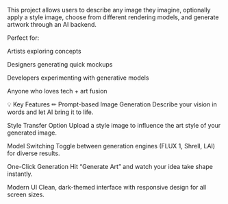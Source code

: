 This project allows users to describe any image they imagine, optionally apply a style image, choose from different rendering models, and generate artwork through an AI backend.

Perfect for:

Artists exploring concepts

Designers generating quick mockups

Developers experimenting with generative models

Anyone who loves tech + art fusion

💡 Key Features
✏ Prompt-based Image Generation
Describe your vision in words and let AI bring it to life.

 Style Transfer Option
Upload a style image to influence the art style of your generated image.

Model Switching
Toggle between generation engines (FLUX 1, Shrell, LAI) for diverse results.

 One-Click Generation
Hit “Generate Art” and watch your idea take shape instantly.

 Modern UI
Clean, dark-themed interface with responsive design for all screen sizes.
